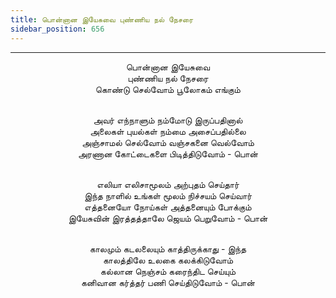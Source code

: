 ```yaml
---
title: பொன்னான இயேசுவை புண்ணிய நல் நேசரை
sidebar_position: 656
---
```


---
<center>
பொன்னான இயேசுவை<br/>
புண்ணிய நல் நேசரை<br/>
கொண்டு செல்வோம் பூலோகம் எங்கும்<br/><br/>

அவர் எந்நாளும் நம்மோடு இருப்பதினால்<br/>
அலைகள் புயல்கள் நம்மை அசைப்பதில்லை<br/>
அஞ்சாமல் செல்வோம் வஞ்சகனை வெல்வோம்<br/>
அரணான கோட்டைகளை பிடித்திடுவோம்            - பொன்<br/><br/>

எலியா எலிசாமூலம் அற்புதம் செய்தார்<br/>
இந்த நாளில் உங்கள் மூலம் நிச்சயம் செய்வார்<br/>
எத்தனையோ நோய்கள் அத்தனையும் போக்கும்<br/>
இயேசுவின் இரத்தத்தாலே ஜெயம் பெறுவோம்         - பொன்<br/><br/>

காலமும் கடலலையும் காத்திருக்காது - இந்த<br/>
காலத்திலே உலகை கலக்கிடுவோம்<br/>
கல்லான நெஞ்சம் கரைந்திட செய்யும்<br/>
கனிவான கர்த்தர் பணி செய்திடுவோம்                - பொன்
</center>